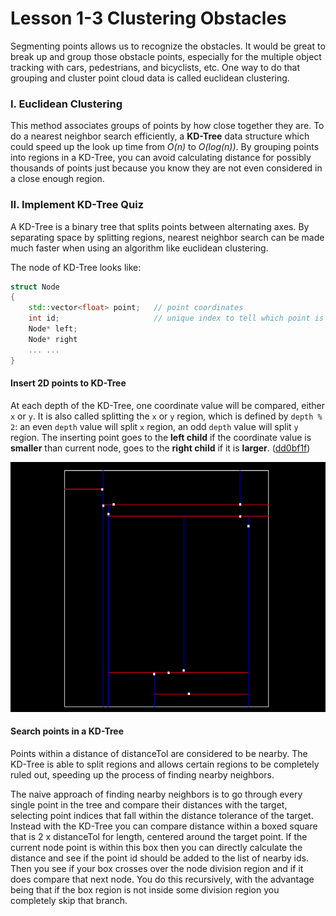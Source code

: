 # Lesson 1-3 Clustering Obstacles

Segmenting points allows us to recognize the obstacles. It would be great to break up and group those obstacle points, especially for the multiple object tracking with cars, pedestrians, and bicyclists, etc. One way to do that grouping and cluster point cloud data is called euclidean clustering.

### I. Euclidean Clustering

This method associates groups of points by how close together they are. To do a nearest neighbor search efficiently, a **KD-Tree** data structure which could speed up the look up time from *O(n)* to *O(log(n))*. By grouping points into regions in a KD-Tree, you can avoid calculating distance for possibly thousands of points just because you know they are not even considered in a close enough region.

### II. Implement KD-Tree Quiz

A KD-Tree is a binary tree that splits points between alternating axes. By separating space by splitting regions, nearest neighbor search can be made much faster when using an algorithm like euclidean clustering.

The node of KD-Tree looks like:
```c++
struct Node
{
    std::vector<float> point;   // point coordinates
    int id;                     // unique index to tell which point is referenced from the point cloud
    Node* left;
    Node* right
    ... ...
}
```

#### Insert 2D points to KD-Tree

At each depth of the KD-Tree, one coordinate value will be compared, either `x` or `y`. It is also called splitting the `x` or `y` region, which is defined by `depth % 2`: an even `depth` value will split `x` region, an odd `depth` value will split `y` region. The inserting point goes to the **left child** if the coordinate value is **smaller** than current node, goes to the **right child** if it is **larger**. ([dd0bf1f](https://github.com/fanweng/Udacity-Sensor-Fusion-Nanodegree/commit/dd0bf1fb72fdd0b7486e4c3ed39adc72c0ec7834))

<img src="media/kdtree-insert-2d-points-quiz.png" width="800" height="400" />

#### Search points in a KD-Tree

Points within a distance of distanceTol are considered to be nearby. The KD-Tree is able to split regions and allows certain regions to be completely ruled out, speeding up the process of finding nearby neighbors.

The naive approach of finding nearby neighbors is to go through every single point in the tree and compare their distances with the target, selecting point indices that fall within the distance tolerance of the target. Instead with the KD-Tree you can compare distance within a boxed square that is 2 x distanceTol for length, centered around the target point. If the current node point is within this box then you can directly calculate the distance and see if the point id should be added to the list of nearby ids. Then you see if your box crosses over the node division region and if it does compare that next node. You do this recursively, with the advantage being that if the box region is not inside some division region you completely skip that branch.